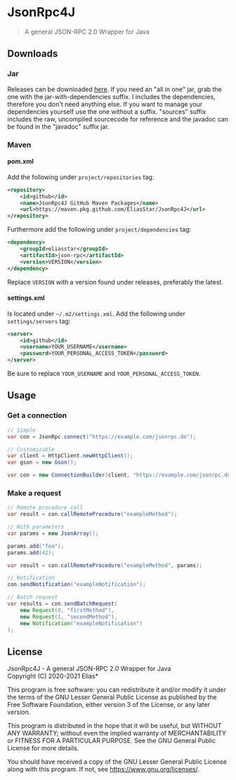 # JsonRpc4J
> A general JSON-RPC 2.0 Wrapper for Java

## Downloads
### Jar
Releases can be downloaded [here](https://github.com/EliasStar/JsonRpc4J/releases).
If you need an "all in one" jar, grab the one with the jar-with-dependencies suffix. I includes the dependencies, therefore you don't need anything else.
If you want to manage your dependencies yourself use the one without a suffix.
"sources" suffix includes the raw, uncompiled sourcecode for reference and the javadoc can be found in the "javadoc" suffix jar.

### Maven
#### pom.xml
Add the following under `project/repositories` tag:
```xml
<repository>
    <id>github</id>
    <name>JsonRpc4J GitHub Maven Packages</name>
    <url>https://maven.pkg.github.com/EliasStar/JsonRpc4J</url>
</repository>
```
Furthermore add the following under `project/dependencies` tag:
```xml
<dependency>
    <groupId>eliasstar</groupId>
    <artifactId>json-rpc</artifactId>
    <version>VERSION</version>
</dependency>
```
Replace `VERSION` with a version found under releases, preferably the latest.

#### settings.xml
Is located under `~/.m2/settings.xml`.
Add the following under `settings/servers` tag:
```xml
<server>
    <id>github</id>
    <username>YOUR_USERNAME</username>
    <password>YOUR_PERSONAL_ACCESS_TOKEN</password>
</server>
```
Be sure to replace `YOUR_USERNAME` and `YOUR_PERSONAL_ACCESS_TOKEN`.

## Usage
### Get a connection
```java
// Simple
var con = JsonRpc.connect("https://example.com/jsonrpc.do");
```
```java
// Customizable
var client = HttpClient.newHttpClient();
var gson = new Gson();

var con = new ConnectionBuilder(client, "https://example.com/jsonrpc.do").setGson(gson).build();
```

### Make a request
```java
// Remote procedure call
var result = con.callRemoteProcedure("exampleMethod");
```
```java
// With parameters
var params = new JsonArray();

params.add("foo");
params.add(42);

var result = con.callRemoteProcedure("exampleMethod", params);
```
```java
// Notification
con.sendNotification("exampleNotification");
```

```java
// Batch request
var results = con.sendBatchRequest(
    new Request(0, "firstMethod"),
    new Request(1, "secondMethod"),
    new Notification("exampleNotification")
);
```


## License
JsonRpc4J - A general JSON-RPC 2.0 Wrapper for Java <br>
Copyright (C) 2020-2021 Elias*

This program is free software: you can redistribute it and/or modify
it under the terms of the GNU Lesser General Public License as published by
the Free Software Foundation, either version 3 of the License, or
any later version.

This program is distributed in the hope that it will be useful,
but WITHOUT ANY WARRANTY; without even the implied warranty of
MERCHANTABILITY or FITNESS FOR A PARTICULAR PURPOSE. See the
GNU General Public License for more details.

You should have received a copy of the GNU Lesser General Public License
along with this program. If not, see <https://www.gnu.org/licenses/>.